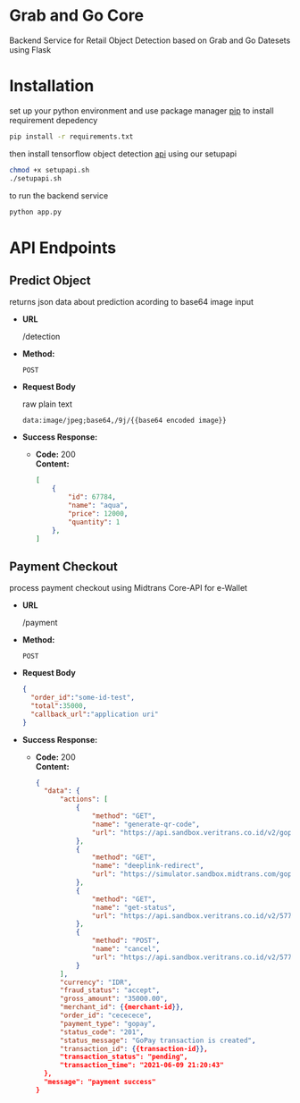# Grab and Go Core
Backend Service for Retail Object Detection based on Grab and Go Datesets using Flask

# Installation
set up your python environment and use package manager [pip](https://pip.pypa.io/en/stable/) to install requirement depedency

```bash
pip install -r requirements.txt
```

then install tensorflow object detection [api](https://github.com/tensorflow/models/tree/master/research/object_detection) using our setupapi
```bash
chmod +x setupapi.sh
./setupapi.sh
```

to run the backend service
```bash
python app.py
```

# API Endpoints
## Predict Object
returns json data about prediction acording to base64 image input
* **URL**

  /detection

* **Method:**

  `POST`

* **Request Body**

  raw plain text
  ```
  data:image/jpeg;base64,/9j/{{base64 encoded image}}
  ```

* **Success Response:**

  * **Code:** 200 <br />
    **Content:** 
    ```json
    [
        {
            "id": 67784,
            "name": "aqua",
            "price": 12000,
            "quantity": 1
        },
    ]
    ```

## Payment Checkout
process payment checkout using Midtrans Core-API for e-Wallet
* **URL**

  /payment

* **Method:**

  `POST`

* **Request Body**

  ```json
  {
    "order_id":"some-id-test",
    "total":35000,
    "callback_url":"application uri"
  }
  ```

* **Success Response:**

  * **Code:** 200 <br />
    **Content:** 
    ```json
    {
      "data": {
          "actions": [
              {
                  "method": "GET",
                  "name": "generate-qr-code",
                  "url": "https://api.sandbox.veritrans.co.id/v2/gopay/57703be5-689c-4b58-bc9a-714026911968/qr-code"
              },
              {
                  "method": "GET",
                  "name": "deeplink-redirect",
                  "url": "https://simulator.sandbox.midtrans.com/gopay/partner/app/payment-pin?id=644fd3ef-7b2d-4e75-a596-813399ddfbc5"
              },
              {
                  "method": "GET",
                  "name": "get-status",
                  "url": "https://api.sandbox.veritrans.co.id/v2/57703be5-689c-4b58-bc9a-714026911968/status"
              },
              {
                  "method": "POST",
                  "name": "cancel",
                  "url": "https://api.sandbox.veritrans.co.id/v2/57703be5-689c-4b58-bc9a-714026911968/cancel"
              }
          ],
          "currency": "IDR",
          "fraud_status": "accept",
          "gross_amount": "35000.00",
          "merchant_id": {{merchant-id}},
          "order_id": "cececece",
          "payment_type": "gopay",
          "status_code": "201",
          "status_message": "GoPay transaction is created",
          "transaction_id": {{transaction-id}},
          "transaction_status": "pending",
          "transaction_time": "2021-06-09 21:20:43"
      },
      "message": "payment success"
    }
    ```
 